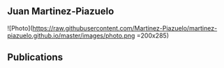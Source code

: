 ## Juan Martinez-Piazuelo

![Photo](https://raw.githubusercontent.com/Martinez-Piazuelo/martinez-piazuelo.github.io/master/images/photo.png =200x285)

## Publications


